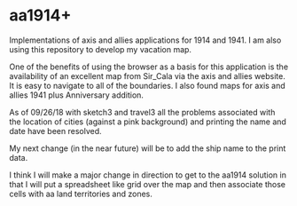 # aa1914+
Implementations of axis and allies applications for 1914 and 1941. I am also using this repository to develop my vacation map.

One of the benefits of using the browser as a basis for this application is the availability of an excellent map from Sir_Cala via the axis and allies website. It is easy to navigate to all of the boundaries. I also found maps for axis and allies 1941 plus Anniversary addition.

As of 09/26/18 with sketch3 and travel3 all the problems associated with the location of cities (against a pink background) and printing the name and date have been resolved.

My next change (in the near future) will be to add the ship name to the print data.

I think I will make a major change in direction to get to the aa1914 solution in that I will put a spreadsheet like grid over the map and then associate those cells with aa land territories and zones.
